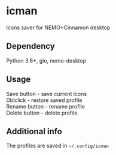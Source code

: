 # icman
Icons saver for NEMO+Cinnamon desktop

## Dependency 
Python 3.6+, gio, nemo-desktop

## Usage

Save button - save current icons  
Dblclick - restore saved profile  
Rename button - rename profile  
Delete button - delete profile  

## Additional info

The profiles are saved in `~/.config/icman`  
